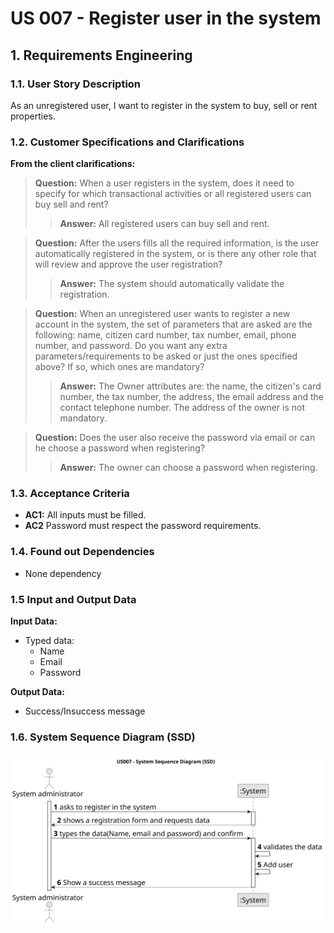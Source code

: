 # US 007 - Register user in the system

## 1. Requirements Engineering


### 1.1. User Story Description


As an unregistered user, I want to register in the system to buy, sell or rent
properties.


### 1.2. Customer Specifications and Clarifications 


**From the client clarifications:**

> **Question:** When a user registers in the system, does it need to specify for which transactional activities or all registered users can buy sell and rent?
>> **Answer:** All registered users can buy sell and rent.

> **Question:** After the users fills all the required information, is the user automatically registered in the system, or is there any other role that will review and approve the user registration?
>> **Answer:** The system should automatically validate the registration.


> **Question:** When an unregistered user wants to register a new account in the system, the set of parameters that are asked are the following: name, citizen card number, tax number, email, phone number, and password. Do you want any extra parameters/requirements to be asked or just the ones specified above? If so, which ones are mandatory?
>> **Answer:** The Owner attributes are: the name, the citizen's card number, the tax number, the address, the email address and the contact telephone number. The address of the owner is not mandatory.

> **Question:** Does the user also receive the password via email or can he choose a password when registering?
>> **Answer:** The owner can choose a password when registering.


### 1.3. Acceptance Criteria

* **AC1:** All inputs must be filled.
* **AC2** Password must respect the password requirements.

### 1.4. Found out Dependencies

* None dependency

### 1.5 Input and Output Data


**Input Data:**

* Typed data:
	* Name
    * Email
    * Password
  
	


**Output Data:**

* Success/Insuccess message

### 1.6. System Sequence Diagram (SSD)



![System Sequence Diagram - Alternative One](svg/us007-system-sequence-diagram.svg)


